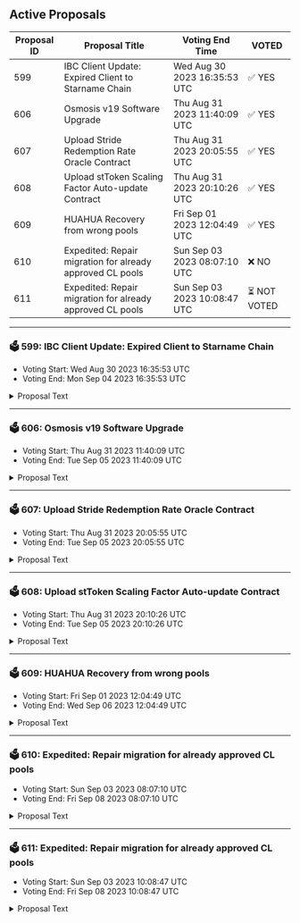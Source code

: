 ## Active Proposals

| Proposal ID | Proposal Title | Voting End Time | VOTED |
|-------------|----------------|-----------------|-------|
| 599 | IBC Client Update: Expired Client to Starname Chain | Wed Aug 30 2023 16:35:53 UTC | ✅ YES |
| 606 | Osmosis v19 Software Upgrade | Thu Aug 31 2023 11:40:09 UTC | ✅ YES |
| 607 | Upload Stride Redemption Rate Oracle Contract | Thu Aug 31 2023 20:05:55 UTC | ✅ YES |
| 608 | Upload stToken Scaling Factor Auto-update Contract | Thu Aug 31 2023 20:10:26 UTC | ✅ YES |
| 609 | HUAHUA Recovery from wrong pools | Fri Sep 01 2023 12:04:49 UTC | ✅ YES |
| 610 | Expedited: Repair migration for already approved CL pools | Sun Sep 03 2023 08:07:10 UTC | ❌ NO |
| 611 | Expedited: Repair migration for already approved CL pools | Sun Sep 03 2023 10:08:47 UTC | ⏳ NOT VOTED |

---

### 🗳 599: IBC Client Update: Expired Client to Starname Chain
- Voting Start: Wed Aug 30 2023 16:35:53 UTC
- Voting End: Mon Sep 04 2023 16:35:53 UTC

<details>
<summary>Proposal Text</summary>
 
Due to an unforeseen relayer issue that resulted in the subject client exceeding the trusting period, the IBC client 07-tendermint-71 used by channel-15 for IOV transfers from Starname to Osmosis is currently in an expired state. If accepted, this proposal will update client 07-tendermint-71 with the data from 07-tendermint-2952 which is created newly, so that users may continue to take advantage of both the established channel.
</details>

---

### 🗳 606: Osmosis v19 Software Upgrade
- Voting Start: Thu Aug 31 2023 11:40:09 UTC
- Voting End: Tue Sep 05 2023 11:40:09 UTC

<details>
<summary>Proposal Text</summary>
 
This is a proposal to do a software upgrade to the v19.0.0 software tag of the Osmosis codebase on block height **11317300**, which is estimated to occur on **Tuesday September 5th, UTC 16:00**. Block times have high variance, so please monitor the chain for more precise time estimates. 
## Upgrade Features
This upgrade adds the following features: 

**Taker Fee Implementation**
Parameters to enable a Taker fee on Osmosis have been added. 
* The initial global taker fee parameter is set to 0 and will need to be activated by governance. 
* Distribution parameters have been set according to [Proposal 530](https://www.mintscan.io/osmosis/proposals/530) and [Proposal 549](https://www.mintscan.io/osmosis/proposals/549)
* Stakers initially receive: 
 README.md ccv.png ccvalidators_logo.png chains chains.json chains.schema.json cosmoshub_service_Governance.md cryptocrew-validators-logo.png osmosis_service_Governance.md relayers.json relayers.schema.json reports solva_logo.png update_governance_info.sh 100% of OSMO value collected. 
 README.md ccv.png ccvalidators_logo.png chains chains.json chains.schema.json cosmoshub_service_Governance.md cryptocrew-validators-logo.png osmosis_service_Governance.md relayers.json relayers.schema.json reports solva_logo.png update_governance_info.sh 67% of Non-OSMO value collected which is swapped to OSMO before distribution, similar to the mechanism by which Transaction fees in non-OSMO assets are distributed. 
* The Community pool receives: 
 README.md ccv.png ccvalidators_logo.png chains chains.json chains.schema.json cosmoshub_service_Governance.md cryptocrew-validators-logo.png osmosis_service_Governance.md relayers.json relayers.schema.json reports solva_logo.png update_governance_info.sh 33% of Non-OSMO value collected. 
 README.md ccv.png ccvalidators_logo.png chains chains.json chains.schema.json cosmoshub_service_Governance.md cryptocrew-validators-logo.png osmosis_service_Governance.md relayers.json relayers.schema.json reports solva_logo.png update_governance_info.sh Takes the form of the Quote asset involved in the transaction. 
 README.md ccv.png ccvalidators_logo.png chains chains.json chains.schema.json cosmoshub_service_Governance.md cryptocrew-validators-logo.png osmosis_service_Governance.md relayers.json relayers.schema.json reports solva_logo.png update_governance_info.sh Transactions not involving a Quote asset will swap to a governance adjustable asset, initially USDC, before being sent to the community pool. 
* This is an adjustment to the value distribution method mentioned in [Proposal 530](https://www.mintscan.io/osmosis/proposals/530) due to issues with gas usage when claiming a wide variety of tokens discovered during implementation and a change to the expected mechanism of taker fee implementation when using pools with Quote assets. 
* Acceptance of this proposal approves the software upgrade using this modified implementation. Further information is detailed [here](https://forum.osmosis.zone/t/temperature-check-modification-of-taker-fee-distribution-for-non-osmo-assets/276). 
* Taker fee rates for specific denom pairings can be adjusted via governance or by a whitelisted address parameter which is initially not set. 

**Superfluid Staking Fix**
Voting power for Superfluid stake was removed during the expedited v18 software upgrade. 
This software upgrade restores all voting power provided to validators through Superfluid Stake. 

See the [Full Change Log](https://github.com/osmosis-labs/osmosis/blob/main/CHANGELOG.md) for more API Breaking, State Breaking and other miscellaneous changes. 

## Getting Prepared for the Upgrade 
To build the binary, be sure to install golang 1.20. 

As always, we recommend validators utilize 64GB of RAM. Since state migration is relatively negligible in this upgrade, it is possible to get away with less, but still not recommended. If you are unable to have 64GB of RAM, at a minimum have a total of 64GB of swap set to prevent out of memory errors. 

If using Cosmovisor, manually build & copy the osmosisd binary to /cosmovisor/upgrades/v19/bin/. 

If not using Cosmovisor, wait for your node to halt at the upgrade height, then install and run the v19.0.0 binary. 

## Details of Upgrade Time
The proposal targets the upgrade proposal block to be **11317300**, anticipated to be on **Tuesday September 5th, UTC 16:00**. Note that block times have high variance, so keep monitoring the time. See countdown [here](https://www.mintscan.io/osmosis/blocks/11317300). 

The upgrade is anticipated to take approx 30 minutes, during which time, there will not be any on-chain activity on the network. 

In the event of an issue at upgrade time, we should coordinate via the validators channel in Discord to come to a quick emergency consensus and mitigate any further issues.
</details>

---

### 🗳 607: Upload Stride Redemption Rate Oracle Contract
- Voting Start: Thu Aug 31 2023 20:05:55 UTC
- Voting End: Tue Sep 05 2023 20:05:55 UTC

<details>
<summary>Proposal Text</summary>
 
Passing this proposal will upload the Stride Redemption Rate Oracle Contract to the Osmosis chain 

 ## Summary 

 The Stride Redemption Rate Oracle Contract uses an interchain account (ICA) to provide the redemption rates of Stride's stTokens to the Osmosis blockchain in a decentralized manner. 

 If uploaded to Osmosis, the Oracle Contract's feeds could be used to 1) trustlessly handle the scaling factor for stToken stableswap pools, and 2) could be integrated with Mars' oracle implementation to provide a more dependable oracle price for stTokens. 

 ## Details 

 stTokens represent underlying staked tokens, which are controlled by the Stride blockchain. At any time, a user may use his stToken to redeem a certain amount of its underlying token. The amount of underlying tokens a single stToken can redeem is called the redemption rate. For example, on the Stride blockchain 1 stATOM can currently be used to redeem 1.205 ATOM. To continue with the example, the market price of stATOM vs ATOM may fluctuate - but the true stATOM vs ATOM value is the redemption rate. 

 The Oracle Contract uses an ICA to provide redemption rates for Stride's stTokens to the Osmosis blockchain in a decentralized manner. As mentioned above, stToken redemption rates on Osmosis can be used to trustlessly manage the scaling factors for stToken stableswap pools and to strengthen stToken price oracles on Osmosis. 

 ## Contract information 

 **Release**: [v1.0.0](https://github.com/Stride-Labs/ica-oracle/releases/tag/v1.0.0) 

 **Git Commit**: `2fdf76f3ba4fad6a20a6d10d77c0511f2439b6c3` 

 **Code Repository**: [https://github.com/Stride-Labs/ica-oracle](https://github.com/Stride-Labs/ica-oracle) 

 **Compiler**: `cosmwasm/rust-optimizer:0.14.0` 

 **Checksum**: `5ee10302357ff0f8531fe00029cd35cfe5a2c521c6a818cee06cd61a3df0cb42` 

 **Forum Thread**: [https://forum.osmosis.zone/t/upload-stride-redemption-rate-oracle-contract/248](https://forum.osmosis.zone/t/upload-stride-redemption-rate-oracle-contract/248) 
</details>

---

### 🗳 608: Upload stToken Scaling Factor Auto-update Contract
- Voting Start: Thu Aug 31 2023 20:10:26 UTC
- Voting End: Tue Sep 05 2023 20:10:26 UTC

<details>
<summary>Proposal Text</summary>
 
Passing this proposal will upload the stToken Scaling Factor Auto-update Contract to the Osmosis chain 

 ## Summary 

 The stToken Scaling Factor Auto-update Contract makes use of the Stride Redemption Rate Oracle Contract to automatically update the scaling factor for stToken stableswap pools, such as the stOSMO-OSMO pool. 

 Currently, the scaling factor for stToken stableswap pools is updated every several days using a multisig address controlled by the Stride Association. By using the Auto-update Contract the Stride Association can relinquish this responsibility, which would thereafter be carried out in an automatic and fully trustless manner. 

 ## Details 

 Normal stableswap pools concentrate the two tokens at a 1:1 ratio, which is ideal for USD stablecoins. But Osmosis stableswap pools have an optional scaling factor, which enables the concentration ratio to be continually scaled. This scaling factor is utilized for stToken stableswap pools, because stTokens constantly appreciate in value against their underlying tokens. 

 Currently, it is the responsibility of a Stride Association multisig address to gradually increase the concentration ratios on several stToken stableswap pools. But that process can now be automated. 

 For example, the stOSMO:OSMO redemption rate is currently 1:1.148. Soon, the Stride Redemption Rate Oracle Contract could feed this redemption rate to Osmosis. Then the stToken Scaling Factor Auto-update Contract would take the stOSMO redemption rate and use it to adjust the scaling factor / concentration ratio on the stOSMO/OSMO stableswap pool. 

 Note that once these two contracts are uploaded, a further governance proposal would be required for the Stride Association multisig to relinquish control of stToken pool scaling factors to the Auto-update Contract. 

 ## Contract information 

 **Release**: [v1.0.0](https://github.com/Stride-Labs/st-scaling-factor/releases/tag/v1.0.0) 

 **Git Commit**: `7e75ff9e92755a4ad284a8f07b332f4d5b444062` 

 **Code repository**: [https://github.com/Stride-Labs/st-scaling-factor](https://github.com/Stride-Labs/st-scaling-factor) 

 **Compiler**: `cosmwasm/rust-optimizer:0.12.13` 

 **Checksum**: `57f5ec7f8e2848d53e8164c80272cdff311cc844c70d0b15b71712cbc2ec034c` 

 **Forum Thread**: [https://forum.osmosis.zone/t/upload-sttoken-scaling-factor-auto-update-contract/249](https://forum.osmosis.zone/t/upload-sttoken-scaling-factor-auto-update-contract/249) 
</details>

---

### 🗳 609: HUAHUA Recovery from wrong pools
- Voting Start: Fri Sep 01 2023 12:04:49 UTC
- Voting End: Wed Sep 06 2023 12:04:49 UTC

<details>
<summary>Proposal Text</summary>
 
This proposal seeks a Governance approval to merge the code needed to recover 6B HUAHUA stuck into wrong pools into the osmosis codebase.
Here you can find a [detailed description of the incident](https://commonwealth.im/osmosis/discussion/6497-recovering-huahua-wrong-external-incentives)
And here you can find the [forum thread](https://forum.osmosis.zone/t/save-6bn-huahua-from-locked-pool/238 with the resolution proposal.)

- Vote YES if you want to allow Chihuahua to recover the 6B HUAHUA
- Vote NO if you don't want to allow Chihuahua to recover the 6B HUAHUA
</details>

---

### 🗳 610: Expedited: Repair migration for already approved CL pools
- Voting Start: Sun Sep 03 2023 08:07:10 UTC
- Voting End: Fri Sep 08 2023 08:07:10 UTC

<details>
<summary>Proposal Text</summary>
 
There was a code bug in the logic that executed [Proposal 597](https://www.mintscan.io/osmosis/proposals/597). This has resulted in there being only one Supercharged pool linked to its corresponding Classic pool (stATOM/ATOM). 

This has the impact that: 
* Classic positions cannot be migrated to the new Supercharged Pools. 
* Incentives are only being sent to the Supercharged pools, not the already established full range classic positions as well. 
* Liquidity in Supercharged pools is over-incentivized until this proposal passes. 

This proposal restores the Classic to Supercharged pool links and allows incentives to be distributed as intended. This is an expedited proposal in order to minimize the time that incentives are distributed incorrectly. 

As an expedited proposal, this proposal will pass as long as two-thirds of voting power votes within the first 24 hours. This will cause incentives to resume distribution to Classic pools at Epoch on the 5th September. If this threshold is not met, then this proposal will revert to a five-day proposal, and intended incentive distribution will resume on the 9th September if the proposal is successful.
</details>

---

### 🗳 611: Expedited: Repair migration for already approved CL pools
- Voting Start: Sun Sep 03 2023 10:08:47 UTC
- Voting End: Fri Sep 08 2023 10:08:47 UTC

<details>
<summary>Proposal Text</summary>
 
There was a code bug in the logic that executed [Proposal 597](https://www.mintscan.io/osmosis/proposals/597). This has resulted in there being only one Supercharged pool linked to its corresponding Classic pool (stATOM/ATOM). 

This has the impact that: 
* Classic positions cannot be migrated to the new Supercharged Pools. 
* Incentives are only being sent to the Supercharged pools, not the already established full range classic positions as well. 
* Liquidity in Supercharged pools is over-incentivized until this proposal passes. 

This proposal restores the Classic to Supercharged pool links and allows incentives to be distributed as intended. This is an expedited proposal in order to minimize the time that incentives are distributed incorrectly. 

As an expedited proposal, this proposal will pass as long as two-thirds of voting power votes within the first 24 hours. This will cause incentives to resume distribution to Classic pools at Epoch on the 5th September. If this threshold is not met, then this proposal will revert to a five-day proposal, and intended incentive distribution will resume on the 9th September if the proposal is successful.
</details>
